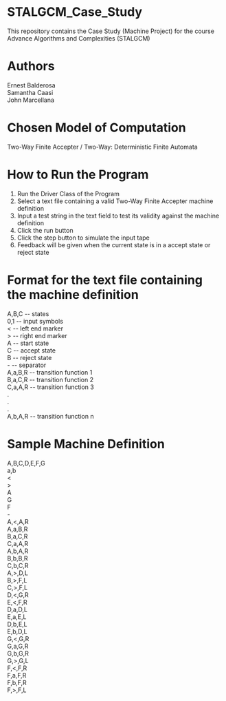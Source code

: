 # STALGCM_Case_Study
This repository contains the Case Study (Machine Project) for the course Advance Algorithms and Complexities (STALGCM)

# Authors
Ernest Balderosa <br>
Samantha Caasi <br>
John Marcellana <br>

# Chosen Model of Computation
Two-Way Finite Accepter / Two-Way: Deterministic Finite Automata

# How to Run the Program
1. Run the Driver Class of the Program <br>
2. Select a text file containing a valid Two-Way Finite Accepter machine definition <br>
3. Input a test string in the text field to test its validity against the machine definition <br>
4. Click the run button <br>
5. Click the step button to simulate the input tape <br>
6. Feedback will be given when the current state is in a accept state or reject state <br>

# Format for the text file containing the machine definition
A,B,C    -- states <br>
0,1      -- input symbols <br>
<        -- left end marker <br>
\>        -- right end marker <br>
A        -- start state <br>
C        -- accept state <br>
B        -- reject state <br>
\-        -- separator <br>
A,a,B,R  -- transition function 1 <br>
B,a,C,R  -- transition function 2 <br>
C,a,A,R  -- transition function 3 <br>
   . <br>
   . <br>
   . <br>
A,b,A,R  -- transition function n <br>

# Sample Machine Definition
A,B,C,D,E,F,G <br>
a,b <br>
< <br>
\> <br>
A <br>
G <br>
F <br>
\- <br>
A,<,A,R <br>
A,a,B,R <br>
B,a,C,R <br>
C,a,A,R <br>
A,b,A,R <br>
B,b,B,R <br>
C,b,C,R <br>
A,>,D,L <br>
B,>,F,L <br>
C,>,F,L <br>
D,<,G,R <br>
E,<,F,R <br>
D,a,D,L <br>
E,a,E,L <br>
D,b,E,L <br>
E,b,D,L <br>
G,<,G,R <br>
G,a,G,R <br>
G,b,G,R <br>
G,>,G,L <br>
F,<,F,R <br>
F,a,F,R <br>
F,b,F,R <br>
F,>,F,L <br>
